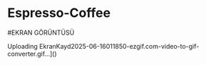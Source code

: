 # Espresso-Coffee






#EKRAN GÖRÜNTÜSÜ 

Uploading EkranKayd2025-06-16011850-ezgif.com-video-to-gif-converter.gif…]()
